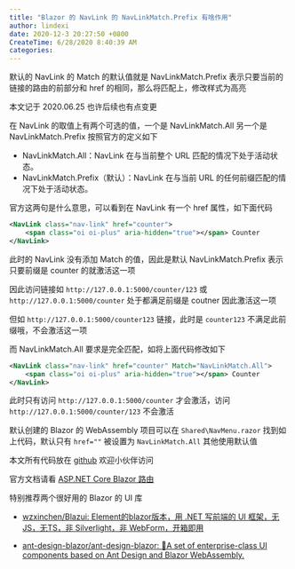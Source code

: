 ```yaml
---
title: "Blazor 的 NavLink 的 NavLinkMatch.Prefix 有啥作用"
author: lindexi
date: 2020-12-3 20:27:50 +0800
CreateTime: 6/28/2020 8:40:39 AM
categories: 
---
```


默认的 NavLink 的 Match 的默认值就是 NavLinkMatch.Prefix 表示只要当前的链接的路由的前部分和 href 的相同，那么将匹配上，修改样式为高亮

<!--more-->


<!-- CreateTime:6/28/2020 8:40:39 AM -->



本文记于 2020.06.25 也许后续也有点变更

在 NavLink 的取值上有两个可选的值，一个是 NavLinkMatch.All 另一个是 NavLinkMatch.Prefix 按照官方的定义如下

- NavLinkMatch.All：NavLink 在与当前整个 URL 匹配的情况下处于活动状态。
- NavLinkMatch.Prefix（默认）：NavLink 在与当前 URL 的任何前缀匹配的情况下处于活动状态。

官方这两句是什么意思，可以看到在 NavLink 有一个 href 属性，如下面代码

```xml
<NavLink class="nav-link" href="counter">
    <span class="oi oi-plus" aria-hidden="true"></span> Counter
</NavLink>
```

此时的 NavLink 没有添加 Match 的值，因此是默认 NavLinkMatch.Prefix 表示只要前缀是 counter 的就激活这一项

因此访问链接如 `http://127.0.0.1:5000/counter/123` 或 `http://127.0.0.1:5000/counter` 处于都满足前缀是 coutner 因此激活这一项

但如 `http://127.0.0.1:5000/counter123` 链接，此时是 `counter123` 不满足此前缀哦，不会激活这一项

而 NavLinkMatch.All 要求是完全匹配，如将上面代码修改如下

```xml
<NavLink class="nav-link" href="counter" Match="NavLinkMatch.All">
    <span class="oi oi-plus" aria-hidden="true"></span> Counter
</NavLink>
```

此时只有访问 `http://127.0.0.1:5000/counter` 才会激活，访问 `http://127.0.0.1:5000/counter/123` 不会激活

默认创建的 Blazor 的 WebAssembly 项目可以在 `Shared\NavMenu.razor` 找到如上代码，默认只有 `href=""` 被设置为 `NavLinkMatch.All` 其他使用默认值

本文所有代码放在 [github](https://github.com/lindexi/lindexi_gd/tree/3cf2cdb488013b9022b23dde409e2cf23e393f20/HobilearnargurcalJudowokear) 欢迎小伙伴访问

官方文档请看 [ASP.NET Core Blazor 路由](https://docs.microsoft.com/zh-cn/aspnet/core/blazor/fundamentals/routing?view=aspnetcore-3.1)

特别推荐两个很好用的 Blazor 的 UI 库

- [wzxinchen/Blazui: Element的blazor版本，用 .NET 写前端的 UI 框架，无JS，无TS，非 Silverlight，非 WebForm，开箱即用](https://github.com/wzxinchen/Blazui)

- [ant-design-blazor/ant-design-blazor: 🌈A set of enterprise-class UI components based on Ant Design and Blazor WebAssembly.](https://github.com/ant-design-blazor/ant-design-blazor/)

